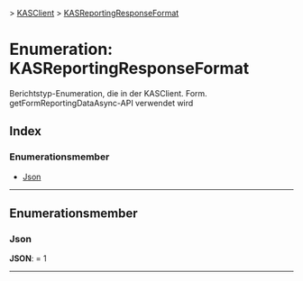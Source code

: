 [](../README.md) > [KASClient](../modules/kasclient.md) > [KASReportingResponseFormat](../enums/kasclient.kasreportingresponseformat.md)

# <a name="enumeration-kasreportingresponseformat"></a>Enumeration: KASReportingResponseFormat

Berichtstyp-Enumeration, die in der KASClient. Form. getFormReportingDataAsync-API verwendet wird
## <a name="index"></a>Index 

### <a name="enumeration-members"></a>Enumerationsmember

* [Json](kasclient.kasreportingresponseformat.md#json)

---

## <a name="enumeration-members"></a>Enumerationsmember

<a id="json"></a>

###  <a name="json"></a>Json

**JSON**: = 1

___

